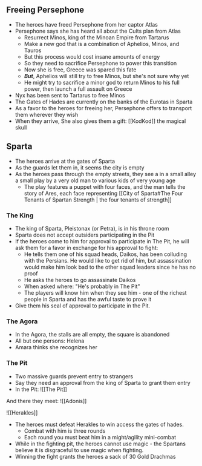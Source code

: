 ## Freeing Persephone
- The heroes have freed Persephone from her captor Atlas
- Persephone says she has heard all about the Cults plan from Atlas
	- Resurrect Minos, king of the Minoan Empire from Tartarus
	- Make a new god that is a combination of Aphelios, Minos, and Tauros
	- But this process would cost insane amounts of energy
	- So they need to sacrifice Persephone to power this transition
	- Now she is free, Greece was spared this fate
	- ***But***, Aphelios will still try to free Minos, but she's not sure why yet
	- He might try to sacrifice a minor god to return Minos to his full power, then launch a full assault on Greece
- Nyx has been sent to Tartarus to free Minos
- The Gates of Hades are currently on the banks of the Eurotas in Sparta
- As a favor to the heroes for freeing her, Persephone offers to transport them wherever they wish
- When they arrive, She also gives them a gift: [[KodKod]] the magical skull

## Sparta
- The heroes arrive at the gates of Sparta 
- As the guards let them in, it seems the city is empty
- As the heroes pass through the empty streets, they see a in a small alley a small play by a very old man to various kids of very young age
	- The play features a puppet with four faces, and the man tells the story of Ares, each face representing [[City of Sparta#The Four Tenants of Spartan Strength | the four tenants of strength]]

### The King
- The king of Sparta, Pleistonax (or Petra), is in his throne room
- Sparta does not accept outsiders participating in the Pit
- If the heroes come to him for approval to participate in The Pit, he will ask them for a favor in exchange for his approval to fight:
	- He tells them one of his squad heads, Daikos, has been colluding with the Persians. He would like to get rid of him, but assassination would make him look bad to the other squad leaders since he has no proof
	- He asks the heroes to go assassinate Daikos
	- When asked where: "He's probably in The Pit"
	- The players will know him when they see him - one of the richest people in Sparta and has the awful taste to prove it
- Give them his seal of approval to participate in the Pit.

### The Agora

- In the Agora, the stalls are all empty, the square is abandoned
- All but one persons: Helena
- Amara thinks she recognizes her

### The Pit
 - Two massive guards prevent entry to strangers
- Say they need an approval from the king of Sparta to grant them entry
- In the Pit:
![[The Pit]]

And there they meet:
![[Adonis]]


![[Herakles]]

- The heroes must defeat Herakles to win access the gates of hades.
	- Combat with him is three rounds
	- Each round you must beat him in a might/agility mini-combat
- While in the fighting pit, the heroes cannot use magic - the Spartans believe it is disgraceful to use magic when fighting.
- Winning the fight grants the heroes a sack of 30 Gold Drachmas
